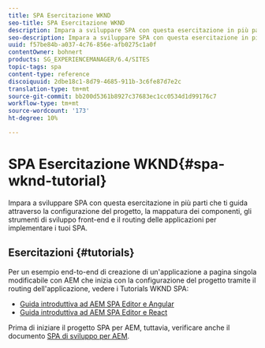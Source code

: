 ```yaml
---
title: SPA Esercitazione WKND
seo-title: SPA Esercitazione WKND
description: Impara a sviluppare SPA con questa esercitazione in più parti che ti guida attraverso la configurazione del progetto, la mappatura dei componenti, gli strumenti di sviluppo front-end e il routing delle applicazioni per implementare i tuoi SPA.
seo-description: Impara a sviluppare SPA con questa esercitazione in più parti che ti guida attraverso la configurazione del progetto, la mappatura dei componenti, gli strumenti di sviluppo front-end e il routing delle applicazioni per implementare i tuoi SPA.
uuid: f57be84b-a037-4c76-856e-afb0275c1a0f
contentOwner: bohnert
products: SG_EXPERIENCEMANAGER/6.4/SITES
topic-tags: spa
content-type: reference
discoiquuid: 2dbe18c1-8d79-4685-911b-3c6fe87d7e2c
translation-type: tm+mt
source-git-commit: bb200d5361b8927c37683ec1cc0534d1d99176c7
workflow-type: tm+mt
source-wordcount: '173'
ht-degree: 10%

---
```



# SPA Esercitazione WKND{#spa-wknd-tutorial}

Impara a sviluppare SPA con questa esercitazione in più parti che ti guida attraverso la configurazione del progetto, la mappatura dei componenti, gli strumenti di sviluppo front-end e il routing delle applicazioni per implementare i tuoi SPA.

## Esercitazioni {#tutorials}

Per un esempio end-to-end di creazione di un&#39;applicazione a pagina singola modificabile con AEM che inizia con la configurazione del progetto tramite il routing dell&#39;applicazione, vedere i Tutorials WKND SPA:

* [Guida introduttiva ad AEM SPA Editor e Angular](https://docs.adobe.com/content/help/en/experience-manager-learn/spa-angular-tutorial/overview.html)
* [Guida introduttiva ad AEM SPA Editor e React](https://docs.adobe.com/content/help/en/experience-manager-learn/spa-react-tutorial/overview.html)

Prima di iniziare il progetto SPA per AEM, tuttavia, verificare anche il documento [SPA di sviluppo per AEM](/help/sites-developing/spa-architecture.md).
